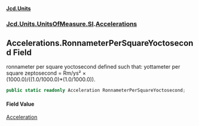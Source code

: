 #### [Jcd.Units](index.md 'index')
### [Jcd.Units.UnitsOfMeasure.SI](Jcd.Units.UnitsOfMeasure.SI.md 'Jcd.Units.UnitsOfMeasure.SI').[Accelerations](Accelerations.md 'Jcd.Units.UnitsOfMeasure.SI.Accelerations')

## Accelerations.RonnameterPerSquareYoctosecond Field

ronnameter per square yoctosecond defined such that: yottameter per square zeptosecond = Rm/ys² ×  
(1000.0)/((1.0/1000.0)*(1.0/1000.0)).

```csharp
public static readonly Acceleration RonnameterPerSquareYoctosecond;
```

#### Field Value
[Acceleration](Acceleration.md 'Jcd.Units.UnitTypes.Acceleration')